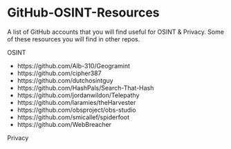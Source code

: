 # GitHub-OSINT-Resources
<p>A list of GitHub accounts that you will find useful for OSINT & Privacy. Some of these resources you will find in other repos.</p>
<p>OSINT</p>
<ul>
 <li>https://github.com/Alb-310/Geogramint</li>
 <li>https://github.com/cipher387</li>
 <li>https://github.com/dutchosintguy</li>
 <li>https://github.com/HashPals/Search-That-Hash</li>
 <li>https://github.com/jordanwildon/Telepathy</li>
 <li>https://github.com/laramies/theHarvester</li>
 <li>https://github.com/obsproject/obs-studio</li>
 <li>https://github.com/smicallef/spiderfoot</li>
 <li>https://github.com/WebBreacher</li>
</ul>
<p>Privacy</p>
